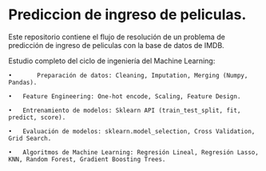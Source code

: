 # Prediccion de ingreso de peliculas.
Este repositorio contiene el flujo de resolución de un problema de predicción de ingreso de peliculas con la base de datos de IMDB.

Estudio completo del ciclo de ingeniería del Machine Learning:


    •       Preparación de datos: Cleaning, Imputation, Merging (Numpy, Pandas).

    •	Feature Engineering: One-hot encode, Scaling, Feature Design.

    •	Entrenamiento de modelos: Sklearn API (train_test_split, fit, predict, score).

    •	Evaluación de modelos: sklearn.model_selection, Cross Validation, Grid Search.

    •	Algoritmos de Machine Learning: Regresión Lineal, Regresión Lasso, KNN, Random Forest, Gradient Boosting Trees.


